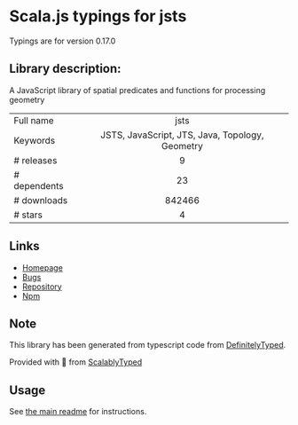 
# Scala.js typings for jsts

Typings are for version 0.17.0

## Library description:
A JavaScript library of spatial predicates and functions for processing geometry

|                    |                 |
| ------------------ | :-------------: |
| Full name          | jsts |
| Keywords           | JSTS, JavaScript, JTS, Java, Topology, Geometry |
| # releases         | 9 |
| # dependents       | 23 |
| # downloads        | 842466 |
| # stars            | 4 |

## Links
- [Homepage](https://github.com/bjornharrtell/jsts#readme)
- [Bugs](https://github.com/bjornharrtell/jsts/issues)
- [Repository](https://github.com/bjornharrtell/jsts)
- [Npm](https://www.npmjs.com/package/jsts)
    


## Note
This library has been generated from typescript code from [DefinitelyTyped](https://definitelytyped.org).

Provided with :purple_heart: from [ScalablyTyped](https://github.com/oyvindberg/ScalablyTyped)

## Usage
See [the main readme](../../readme.md) for instructions.


